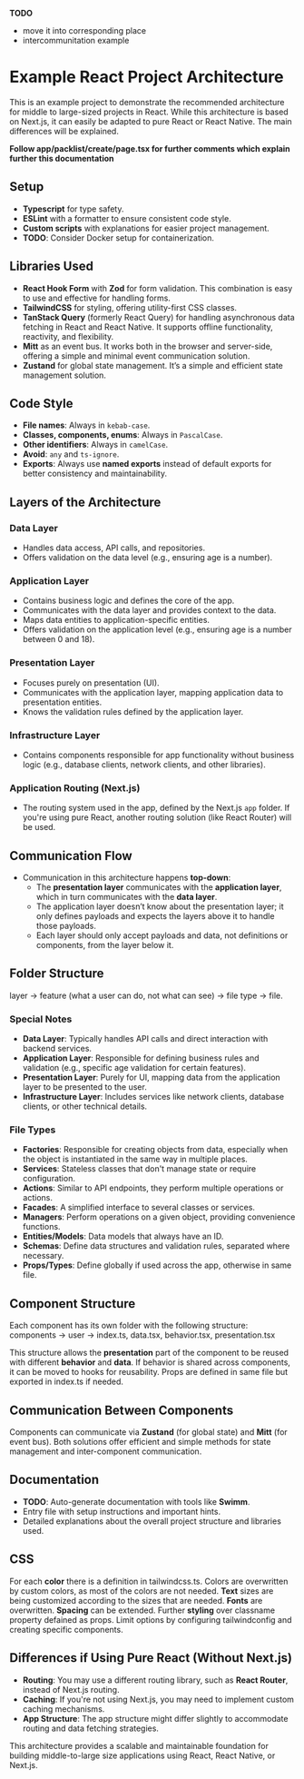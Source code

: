 **TODO** 
- move it into corresponding place
- intercommunitation example

# Example React Project Architecture

This is an example project to demonstrate the recommended architecture for middle to large-sized projects in React. While this architecture is based on Next.js, it can easily be adapted to pure React or React Native. The main differences will be explained.

**Follow app/packlist/create/page.tsx for further comments which explain further this documentation**

## Setup

- **Typescript** for type safety.
- **ESLint** with a formatter to ensure consistent code style.
- **Custom scripts** with explanations for easier project management.
- **TODO**: Consider Docker setup for containerization.

## Libraries Used

- **React Hook Form** with **Zod** for form validation. This combination is easy to use and effective for handling forms.
- **TailwindCSS** for styling, offering utility-first CSS classes.
- **TanStack Query** (formerly React Query) for handling asynchronous data fetching in React and React Native. It supports offline functionality, reactivity, and flexibility.
- **Mitt** as an event bus. It works both in the browser and server-side, offering a simple and minimal event communication solution.
- **Zustand** for global state management. It’s a simple and efficient state management solution.

## Code Style

- **File names**: Always in `kebab-case`.
- **Classes, components, enums**: Always in `PascalCase`.
- **Other identifiers**: Always in `camelCase`.
- **Avoid**: `any` and `ts-ignore`.
- **Exports**: Always use **named exports** instead of default exports for better consistency and maintainability.

## Layers of the Architecture

### Data Layer
- Handles data access, API calls, and repositories.
- Offers validation on the data level (e.g., ensuring age is a number).

### Application Layer
- Contains business logic and defines the core of the app.
- Communicates with the data layer and provides context to the data.
- Maps data entities to application-specific entities.
- Offers validation on the application level (e.g., ensuring age is a number between 0 and 18).

### Presentation Layer
- Focuses purely on presentation (UI).
- Communicates with the application layer, mapping application data to presentation entities.
- Knows the validation rules defined by the application layer.
  
### Infrastructure Layer
- Contains components responsible for app functionality without business logic (e.g., database clients, network clients, and other libraries).
  
### Application Routing (Next.js)
- The routing system used in the app, defined by the Next.js `app` folder. If you're using pure React, another routing solution (like React Router) will be used.

## Communication Flow

- Communication in this architecture happens **top-down**: 
  - The **presentation layer** communicates with the **application layer**, which in turn communicates with the **data layer**.
  - The application layer doesn’t know about the presentation layer; it only defines payloads and expects the layers above it to handle those payloads.
  - Each layer should only accept payloads and data, not definitions or components, from the layer below it.

## Folder Structure
layer -> feature (what a user can do, not what can see) -> file type -> file.

### Special Notes

- **Data Layer**: Typically handles API calls and direct interaction with backend services.
- **Application Layer**: Responsible for defining business rules and validation (e.g., specific age validation for certain features).
- **Presentation Layer**: Purely for UI, mapping data from the application layer to be presented to the user.
- **Infrastructure Layer**: Includes services like network clients, database clients, or other technical details.
  
### File Types

- **Factories**: Responsible for creating objects from data, especially when the object is instantiated in the same way in multiple places.
- **Services**: Stateless classes that don't manage state or require configuration.
- **Actions**: Similar to API endpoints, they perform multiple operations or actions.
- **Facades**: A simplified interface to several classes or services.
- **Managers**: Perform operations on a given object, providing convenience functions.
- **Entities/Models**: Data models that always have an ID.
- **Schemas**: Define data structures and validation rules, separated where necessary.
- **Props/Types**: Define globally if used across the app, otherwise in same file. 

## Component Structure

Each component has its own folder with the following structure:
components -> user -> index.ts, data.tsx, behavior.tsx, presentation.tsx

This structure allows the **presentation** part of the component to be reused with different **behavior** and **data**. If behavior is shared across components, it can be moved to hooks for reusability. Props are defined in same file but exported in index.ts if needed.

## Communication Between Components

Components can communicate via **Zustand** (for global state) and **Mitt** (for event bus). Both solutions offer efficient and simple methods for state management and inter-component communication.

## Documentation

- **TODO**: Auto-generate documentation with tools like **Swimm**.
- Entry file with setup instructions and important hints.
- Detailed explanations about the overall project structure and libraries used.

## CSS
For each **color** there is a definition in tailwindcss.ts. Colors are overwritten by custom colors, as most of the colors are not needed.
**Text** sizes are being customized according to the sizes that are needed.
**Fonts** are overwritten.
**Spacing** can be extended.
Further **styling** over classname property defained as props. Limit options by configuring tailwindconfig and creating specific components.

## Differences if Using Pure React (Without Next.js)

- **Routing**: You may use a different routing library, such as **React Router**, instead of Next.js routing.
- **Caching**: If you're not using Next.js, you may need to implement custom caching mechanisms.
- **App Structure**: The app structure might differ slightly to accommodate routing and data fetching strategies.

This architecture provides a scalable and maintainable foundation for building middle-to-large size applications using React, React Native, or Next.js.